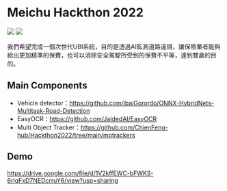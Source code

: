 # Meichu Hackthon 2022

![](https://i.imgur.com/TR1wqzr.png)
![](https://i.imgur.com/kLEP3jh.gifv)

我們希望完成一個次世代UBI系統，目的是透過AI監測道路違規，讓保險業者能夠給出更加精準的保費，也可以消除安全駕駛所受到的保費不平等，達到雙贏的目的。

## Main Components

* Vehicle detector：https://github.com/ibaiGorordo/ONNX-HybridNets-Multitask-Road-Detection
* EasyOCR：https://github.com/JaidedAI/EasyOCR
* Multi Object Tracker：https://github.com/ChienFeng-hub/Hackthon2022/tree/main/motrackers

## Demo
https://drive.google.com/file/d/1V2kffEWC-bFWKS-6rIqFxD7NEDcrruY6/view?usp=sharing




